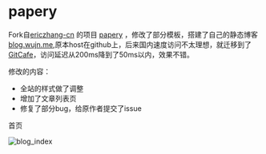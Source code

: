 papery
====
Fork自[ericzhang-cn](https://github.com/ericzhang-cn) 的项目 [papery](https://github.com/ericzhang-cn/papery) ，修改了部分模板，搭建了自己的静态博客[blog.wujn.me](http://blog.wujn.me),原本host在github上，后来国内速度访问不太理想，就迁移到了[GitCafe](http://gitcafe.com)，访问延迟从200ms降到了50ms以内，效果不错。

修改的内容：
* 全站的样式做了调整
* 增加了文章列表页
* 修复了部分bug，给原作者提交了issue

首页

![blog_index](http://7tsy9a.com1.z0.glb.clouddn.com/mewujnblog/blog.png)
